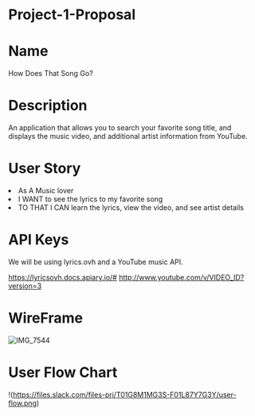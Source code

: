 # Project-1-Proposal

# Name
How Does That Song Go?

# Description
An application that allows you to search your favorite song title, and displays the music video, and additional artist information from YouTube.

# User Story
<li>As A Music lover</li>
<li>I WANT to see the lyrics to my favorite song</li>
<li>TO THAT I CAN learn the lyrics, view the video, and see artist details</li>

# API Keys
We will be using lyrics.ovh and a YouTube music API.

https://lyricsovh.docs.apiary.io/#
http://www.youtube.com/v/VIDEO_ID?version=3

# WireFrame
![IMG_7544](https://user-images.githubusercontent.com/70964778/106366470-bc49c380-6301-11eb-92a2-0dde69f6b327.png)

# User Flow Chart
!(https://files.slack.com/files-pri/T01G8M1MG3S-F01L87Y7G3Y/user-flow.png)
